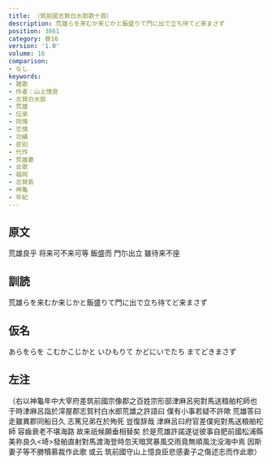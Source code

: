 ```yaml
---
title: （筑前國志賀白水郎歌十首）
description: 荒雄らを来むか来じかと飯盛りて門に出で立ち待てど来まさず
position: 3861
category: 巻16
version: '1.0'
volume: 16
comparison:
- なし
keywords:
- 雑歌
- 作者：山上憶良
- 志賀白水郎
- 荒雄
- 伝承
- 同情
- 恋情
- 功績
- 悲別
- 代作
- 荒雄妻
- 女歌
- 福岡
- 志賀島
- 神亀
- 年紀
---
```


## 原文

荒雄良乎 将来可不来可等 飯盛而 門尓出立 雖待来不座

## 訓読

荒雄らを来むか来じかと飯盛りて門に出で立ち待てど来まさず

## 仮名

あらをらを こむかこじかと いひもりて かどにいでたち まてどきまさず

## 左注

（右以神龜年中大宰府差筑前國宗像郡之百姓宗形部津麻呂宛對馬送粮舶柁師也 于時津麻呂詣於滓屋郡志賀村白水郎荒雄之許語曰 僕有小事若疑不許歟 荒雄答曰 走雖異郡同船日久 志篤兄弟在於殉死 豈復辞哉 津麻呂曰府官差僕宛對馬送粮舶柁師 容齒衰老不堪海路 故来祇候願垂相替矣 於是荒雄許諾遂従彼事自肥前國松浦縣美祢良久<埼>發舶直射對馬渡海登時忽天暗冥暴風交雨竟無順風沈没海中焉 因斯妻子等不勝犢慕裁作此歌 或云 筑前國守山上憶良臣悲感妻子之傷述志而作此歌）

